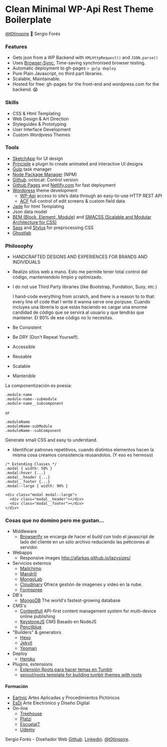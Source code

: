 # Clean Minimal WP-Api Rest Theme Boilerplate
[@t0tinspire](https://twitter.com/t0tinspire/) :ear_of_rice: Sergio Forés

### Features
- Gets json from a WP Backend with `XMLHttpRequest()` and `JSON.parse()`
- Uses [Browser-Sync](http://www.browsersync.io/), Time-saving synchronised browser testing.
- Automatic deployment to gh-pages `> gulp deploy`
- Pure Plain Javascript, no third part libraries.
- Scalable, Maintainable.
- Hosted for free: gh-pages for the front-end and wordpress.com for the backend. :scream:

### Skills
  - CSS & Html Templating
  - Web Design & Art Direction
  - Styleguides & Prototyping
  - User Interface Development
  - Custom Wordpress Themes


### Tools
  - [SketchApp](http://bohemiancoding.com/sketch/) for UI design
  - [Principle](http://principleformac.com/) a plugin to create animated and interactive UI designs
  - [Gulp](http://gulpjs.com/) task manager
  - [Node Package Manager](https://www.npmjs.com/) (NPM)
  - [Github](https://github.com/) :octocat: Control version
  - [Github Pages](https://pages.github.com/) and [Netlify.com](Netlify.com) for fast deployment
  - [Wordpress](http://wordpress.org) theme development
    - [WP-Api](http://wp-api.org/) access to site’s data through an easy-to-use HTTP REST API
    - [ACF](http://www.advancedcustomfields.com/) full control of edit screens & custom field data
  - [Jade](http://jade-lang.com/) for html Templating
  - Json data model
  - [BEM (Block, Element, Module)](https://en.bem.info/) and [SMACSS (Scalable and Modular Architecture for CSS)](https://smacss.com/)
  - [Sass](http://sass-lang.com/) and [Stylus](https://learnboost.github.io/stylus/) for preprocessing CSS
  - [Ghostlab](http://feedback.vanamco.com/knowledgebase)


### Philosophy

- HANDCRAFTED DESIGNS AND EXPERIENCES FOR BRANDS AND INDIVIDUALS

- Realizo sitios web a mano. Esto me permite tener total control del código, manteniendolo limpio y optimizado.

- I do not use Third Party libraries (like Bootstrap, Fundation, Susy, etc.)

  I hand-code everything from scratch, and there is a reason to to that: every line of code that I write it wanna serve one porpuse. Cuando incluyes una librería lo que estás haciendo es cargar una enorme candidad de código que se servirá al usuario y que tendrás que mantener. El 90% de ese código no lo necesitas.

- Be Consistent
- Be DRY (Don't Repeat Yourself).
- Accessible
- Reusable
- Scalable
- Mantenible

La componentización es poesía:

```
.module-name
.module-name--submodule
.module-name__subcomponent
```
or
```
.moduleName
.moduleName-subModule
.moduleName--subComponent
```
Generate small CSS and easy to understand.
- Identificar patrones repetitivos, cuando distintos elementos hacen la misma cosa creamos consistencia reusandolos. (Y eso es hermoso)

```
/* Extending Classes */
.modal { width: 50% }
.modal:hover {...}
.modal__header {...}
.modal__footer {...}
.modal--large { width: 90% }

<div class="modal modal--large">
  <div class="modal__header"></div>
  <div class="modal__footer"></div>
</div>
```

### Cosas que no domino pero me gustan...
- Middleware
  - [Browserify](http://browserify.org/) se encarga de hacer el *build* con todo el javascript de lado del cliente en un sólo archivo reduciendo las peticiones al servidor.
- Webapps
  - Responsive images http://afarkas.github.io/lazysizes/
- Servicios externos
  - [Mailchimp](http://mailchimp.com/)
  - [Mandrill](https://mandrill.com/)
  - [MongoLab](https://mongolab.com/)
  - [Cloudinary](http://cloudinary.com/) Ofrece gestión de imagenes y video en la nube.
  - [Formspree](http://formspree.io)
- DB's
  - [MongoDB](https://www.mongodb.org/) The world's fastest-growing database
- CMS's
  - [Contentfull](https://www.contentful.com) API-first content management system for multi-device online publishing
  - [KeystoneJS](http://keystonejs.com) CMS Basado en NodeJS
  - [Pencilblue](https://pencilblue.org/)
- "Builders" & generators
  - [Hexo](https://hexo.io/)
  - [Jekyll](http://jekyllrb.com/)
  - [Yeoman](http://yeoman.io/)
- Deploy
  - [Heroku](https://www.heroku.com)
- Plugins, extensions
  - [Extensión Roots para hacer temas en Tumblr](https://github.com/carrot/roots-tumblr)
  - [sprout/roots template for building tumblr themes with roots](https://github.com/carrot/sprout-roots-tumblr)

#### Formación
- [Eartvic](http://www.eartvic.net/) Artes Aplicadas y Procedimientos Pictóricos
- [EsDi](http://www.esdi.es/) Arte Electrónico y Diseño Digital
- On-line
  - [Treehouse](https://teamtreehouse.com)
  - [Platzi](https://courses.platzi.com/)
  - [EscuelaIT](http://escuela.it/)
  - [Udemy](https://www.udemy.com/courses/)

Sergio Forés - Diseñador Web
[Github](https://github.com/t0t/).
[Linkedin](https://www.linkedin.com/in/sergiofores/).
[@t0tinspire](https://twitter.com/t0tinspire/).
